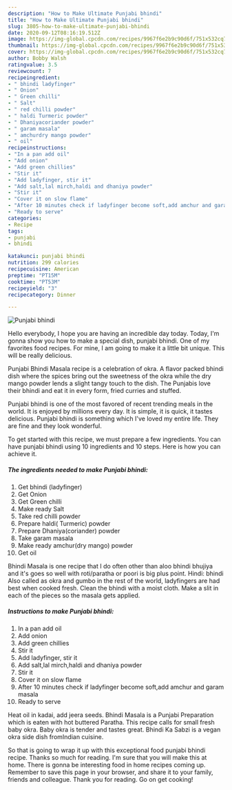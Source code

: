 ```yaml
---
description: "How to Make Ultimate Punjabi bhindi"
title: "How to Make Ultimate Punjabi bhindi"
slug: 3805-how-to-make-ultimate-punjabi-bhindi
date: 2020-09-12T08:16:19.512Z
image: https://img-global.cpcdn.com/recipes/9967f6e2b9c90d6f/751x532cq70/punjabi-bhindi-recipe-main-photo.jpg
thumbnail: https://img-global.cpcdn.com/recipes/9967f6e2b9c90d6f/751x532cq70/punjabi-bhindi-recipe-main-photo.jpg
cover: https://img-global.cpcdn.com/recipes/9967f6e2b9c90d6f/751x532cq70/punjabi-bhindi-recipe-main-photo.jpg
author: Bobby Walsh
ratingvalue: 3.5
reviewcount: 7
recipeingredient:
- " bhindi ladyfinger"
- " Onion"
- " Green chilli"
- " Salt"
- " red chilli powder"
- " haldi Turmeric powder"
- " Dhaniyacoriander powder"
- " garam masala"
- " amchurdry mango powder"
- " oil"
recipeinstructions:
- "In a pan add oil"
- "Add onion"
- "Add green chillies"
- "Stir it"
- "Add ladyfinger, stir it"
- "Add salt,lal mirch,haldi and dhaniya powder"
- "Stir it"
- "Cover it on slow flame"
- "After 10 minutes check if ladyfinger become soft,add amchur and garam masala"
- "Ready to serve"
categories:
- Recipe
tags:
- punjabi
- bhindi

katakunci: punjabi bhindi 
nutrition: 299 calories
recipecuisine: American
preptime: "PT15M"
cooktime: "PT53M"
recipeyield: "3"
recipecategory: Dinner

---
```



![Punjabi bhindi](https://img-global.cpcdn.com/recipes/9967f6e2b9c90d6f/751x532cq70/punjabi-bhindi-recipe-main-photo.jpg)

Hello everybody, I hope you are having an incredible day today. Today, I'm gonna show you how to make a special dish, punjabi bhindi. One of my favorites food recipes. For mine, I am going to make it a little bit unique. This will be really delicious.

Punjabi Bhindi Masala recipe is a celebration of okra. A flavor packed bhindi dish where the spices bring out the sweetness of the okra while the dry mango powder lends a slight tangy touch to the dish. The Punjabis love their bhindi and eat it in every form, fried curries and stuffed.

Punjabi bhindi is one of the most favored of recent trending meals in the world. It is enjoyed by millions every day. It is simple, it is quick, it tastes delicious. Punjabi bhindi is something which I've loved my entire life. They are fine and they look wonderful.


To get started with this recipe, we must prepare a few ingredients. You can have punjabi bhindi using 10 ingredients and 10 steps. Here is how you can achieve it.

<!--inarticleads1-->

##### The ingredients needed to make Punjabi bhindi:

1. Get  bhindi (ladyfinger)
1. Get  Onion
1. Get  Green chilli
1. Make ready  Salt
1. Take  red chilli powder
1. Prepare  haldi( Turmeric) powder
1. Prepare  Dhaniya(coriander) powder
1. Take  garam masala
1. Make ready  amchur(dry mango) powder
1. Get  oil


Bhindi Masala is one recipe that I do often other than aloo bhindi bhujiya and it&#39;s goes so well with roti/paratha or poori is big plus point. Hindi: bhindi Also called as okra and gumbo in the rest of the world, ladyfingers are had best when cooked fresh. Clean the bhindi with a moist cloth. Make a slit in each of the pieces so the masala gets applied. 

<!--inarticleads2-->

##### Instructions to make Punjabi bhindi:

1. In a pan add oil
1. Add onion
1. Add green chillies
1. Stir it
1. Add ladyfinger, stir it
1. Add salt,lal mirch,haldi and dhaniya powder
1. Stir it
1. Cover it on slow flame
1. After 10 minutes check if ladyfinger become soft,add amchur and garam masala
1. Ready to serve


Heat oil in kadai, add jeera seeds. Bhindi Masala is a Punjabi Preparation which is eaten with hot buttered Paratha. This recipe calls for small fresh baby okra. Baby okra is tender and tastes great. Bhindi Ka Sabzi is a vegan okra side dish fromIndian cuisine. 

So that is going to wrap it up with this exceptional food punjabi bhindi recipe. Thanks so much for reading. I'm sure that you will make this at home. There is gonna be interesting food in home recipes coming up. Remember to save this page in your browser, and share it to your family, friends and colleague. Thank you for reading. Go on get cooking!
